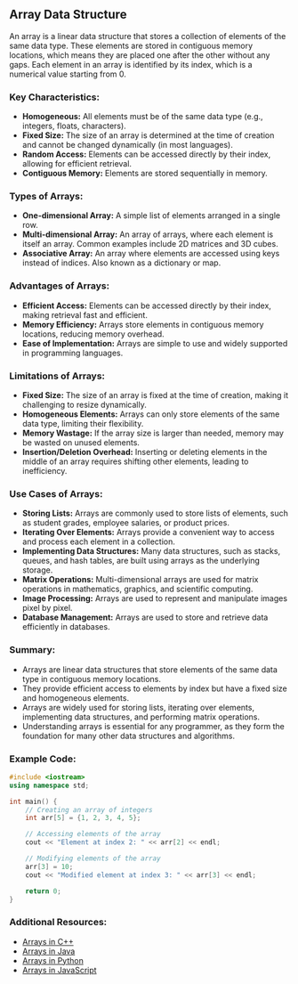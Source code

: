 ## Array Data Structure

An array is a linear data structure that stores a collection of elements of the same data type. These elements are stored in contiguous memory locations, which means they are placed one after the other without any gaps. Each element in an array is identified by its index, which is a numerical value starting from 0.

### Key Characteristics:

- **Homogeneous:** All elements must be of the same data type (e.g., integers, floats, characters).
- **Fixed Size:** The size of an array is determined at the time of creation and cannot be changed dynamically (in most languages).
- **Random Access:** Elements can be accessed directly by their index, allowing for efficient retrieval.
- **Contiguous Memory:** Elements are stored sequentially in memory.

### Types of Arrays:
- **One-dimensional Array:** A simple list of elements arranged in a single row.
- **Multi-dimensional Array:** An array of arrays, where each element is itself an array. Common examples include 2D matrices and 3D cubes.
- **Associative Array:** An array where elements are accessed using keys instead of indices. Also known as a dictionary or map.

### Advantages of Arrays:
- **Efficient Access:** Elements can be accessed directly by their index, making retrieval fast and efficient.
- **Memory Efficiency:** Arrays store elements in contiguous memory locations, reducing memory overhead.
- **Ease of Implementation:** Arrays are simple to use and widely supported in programming languages.

### Limitations of Arrays:
- **Fixed Size:** The size of an array is fixed at the time of creation, making it challenging to resize dynamically.
- **Homogeneous Elements:** Arrays can only store elements of the same data type, limiting their flexibility.
- **Memory Wastage:** If the array size is larger than needed, memory may be wasted on unused elements.
- **Insertion/Deletion Overhead:** Inserting or deleting elements in the middle of an array requires shifting other elements, leading to inefficiency.

### Use Cases of Arrays:
- **Storing Lists:** Arrays are commonly used to store lists of elements, such as student grades, employee salaries, or product prices.
- **Iterating Over Elements:** Arrays provide a convenient way to access and process each element in a collection.
- **Implementing Data Structures:** Many data structures, such as stacks, queues, and hash tables, are built using arrays as the underlying storage.
- **Matrix Operations:** Multi-dimensional arrays are used for matrix operations in mathematics, graphics, and scientific computing.
- **Image Processing:** Arrays are used to represent and manipulate images pixel by pixel.
- **Database Management:** Arrays are used to store and retrieve data efficiently in databases.


### Summary:
- Arrays are linear data structures that store elements of the same data type in contiguous memory locations.
- They provide efficient access to elements by index but have a fixed size and homogeneous elements.
- Arrays are widely used for storing lists, iterating over elements, implementing data structures, and performing matrix operations.
- Understanding arrays is essential for any programmer, as they form the foundation for many other data structures and algorithms.

### Example Code:
```cpp
#include <iostream>
using namespace std;

int main() {
    // Creating an array of integers
    int arr[5] = {1, 2, 3, 4, 5};

    // Accessing elements of the array
    cout << "Element at index 2: " << arr[2] << endl;

    // Modifying elements of the array
    arr[3] = 10;
    cout << "Modified element at index 3: " << arr[3] << endl;

    return 0;
}
```

### Additional Resources:
- [Arrays in C++](https://www.geeksforgeeks.org/arrays-in-c-cpp/)
- [Arrays in Java](https://www.geeksforgeeks.org/arrays-in-java/)
- [Arrays in Python](https://www.geeksforgeeks.org/python-list/)
- [Arrays in JavaScript](https://developer.mozilla.org/en-US/docs/Web/JavaScript/Reference/Global_Objects/Array)
